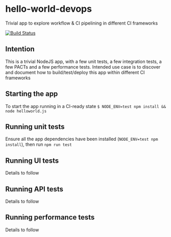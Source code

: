 # hello-world-devops
Trivial app to explore workflow &amp; CI pipelining in different CI frameworks

[![Build Status](https://dev.azure.com/monch1962/monch1962/_apis/build/status/monch1962.hello-world-devops)](https://dev.azure.com/monch1962/monch1962/_build/latest?definitionId=1)
## Intention
This is a trivial NodeJS app, with a few unit tests, a few integration tests, a few PACTs and a few performance tests. Intended use case is to discover and document how to build/test/deploy this app within different CI frameworks

## Starting the app
To start the app running in a CI-ready state
`$ NODE_ENV=test npm install && node helloworld.js`

## Running unit tests
Ensure all the app dependencies have been installed (`NODE_ENV=test npm install`), then run `npm run test`

## Running UI tests

Details to follow

## Running API tests

Details to follow

## Running performance tests

Details to follow
